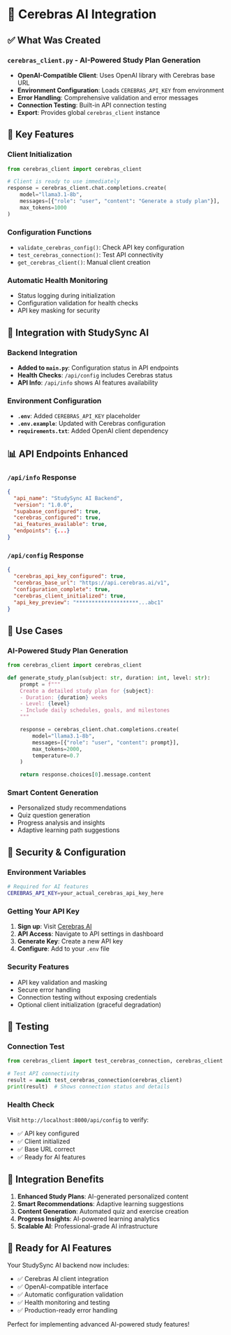 # 🧠 Cerebras AI Integration

## ✅ What Was Created

### `cerebras_client.py` - AI-Powered Study Plan Generation

- **OpenAI-Compatible Client**: Uses OpenAI library with Cerebras base URL
- **Environment Configuration**: Loads `CEREBRAS_API_KEY` from environment
- **Error Handling**: Comprehensive validation and error messages
- **Connection Testing**: Built-in API connection testing
- **Export**: Provides global `cerebras_client` instance

## 🔧 Key Features

### Client Initialization

```python
from cerebras_client import cerebras_client

# Client is ready to use immediately
response = cerebras_client.chat.completions.create(
    model="llama3.1-8b",
    messages=[{"role": "user", "content": "Generate a study plan"}],
    max_tokens=1000
)
```

### Configuration Functions

- `validate_cerebras_config()`: Check API key configuration
- `test_cerebras_connection()`: Test API connectivity
- `get_cerebras_client()`: Manual client creation

### Automatic Health Monitoring

- Status logging during initialization
- Configuration validation for health checks
- API key masking for security

## 🚀 Integration with StudySync AI

### Backend Integration

- **Added to `main.py`**: Configuration status in API endpoints
- **Health Checks**: `/api/config` includes Cerebras status
- **API Info**: `/api/info` shows AI features availability

### Environment Configuration

- **`.env`**: Added `CEREBRAS_API_KEY` placeholder
- **`.env.example`**: Updated with Cerebras configuration
- **`requirements.txt`**: Added OpenAI client dependency

## 📊 API Endpoints Enhanced

### `/api/info` Response

```json
{
  "api_name": "StudySync AI Backend",
  "version": "1.0.0",
  "supabase_configured": true,
  "cerebras_configured": true,
  "ai_features_available": true,
  "endpoints": {...}
}
```

### `/api/config` Response

```json
{
  "cerebras_api_key_configured": true,
  "cerebras_base_url": "https://api.cerebras.ai/v1",
  "configuration_complete": true,
  "cerebras_client_initialized": true,
  "api_key_preview": "********************...abc1"
}
```

## 🎯 Use Cases

### AI-Powered Study Plan Generation

```python
from cerebras_client import cerebras_client

def generate_study_plan(subject: str, duration: int, level: str):
    prompt = f"""
    Create a detailed study plan for {subject}:
    - Duration: {duration} weeks
    - Level: {level}
    - Include daily schedules, goals, and milestones
    """

    response = cerebras_client.chat.completions.create(
        model="llama3.1-8b",
        messages=[{"role": "user", "content": prompt}],
        max_tokens=2000,
        temperature=0.7
    )

    return response.choices[0].message.content
```

### Smart Content Generation

- Personalized study recommendations
- Quiz question generation
- Progress analysis and insights
- Adaptive learning path suggestions

## 🔐 Security & Configuration

### Environment Variables

```bash
# Required for AI features
CEREBRAS_API_KEY=your_actual_cerebras_api_key_here
```

### Getting Your API Key

1. **Sign up**: Visit [Cerebras AI](https://cerebras.ai/)
2. **API Access**: Navigate to API settings in dashboard
3. **Generate Key**: Create a new API key
4. **Configure**: Add to your `.env` file

### Security Features

- API key validation and masking
- Secure error handling
- Connection testing without exposing credentials
- Optional client initialization (graceful degradation)

## 🧪 Testing

### Connection Test

```python
from cerebras_client import test_cerebras_connection, cerebras_client

# Test API connectivity
result = await test_cerebras_connection(cerebras_client)
print(result)  # Shows connection status and details
```

### Health Check

Visit `http://localhost:8000/api/config` to verify:

- ✅ API key configured
- ✅ Client initialized
- ✅ Base URL correct
- ✅ Ready for AI features

## 🎨 Integration Benefits

1. **Enhanced Study Plans**: AI-generated personalized content
2. **Smart Recommendations**: Adaptive learning suggestions
3. **Content Generation**: Automated quiz and exercise creation
4. **Progress Insights**: AI-powered learning analytics
5. **Scalable AI**: Professional-grade AI infrastructure

## 🚀 Ready for AI Features

Your StudySync AI backend now includes:

- ✅ Cerebras AI client integration
- ✅ OpenAI-compatible interface
- ✅ Automatic configuration validation
- ✅ Health monitoring and testing
- ✅ Production-ready error handling

Perfect for implementing advanced AI-powered study features!
